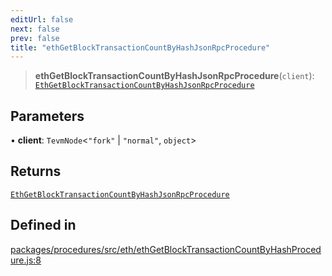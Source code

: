 ```yaml
---
editUrl: false
next: false
prev: false
title: "ethGetBlockTransactionCountByHashJsonRpcProcedure"
---
```


> **ethGetBlockTransactionCountByHashJsonRpcProcedure**(`client`): [`EthGetBlockTransactionCountByHashJsonRpcProcedure`](/reference/tevm/procedures/type-aliases/ethgetblocktransactioncountbyhashjsonrpcprocedure/)

## Parameters

• **client**: `TevmNode`\<`"fork"` \| `"normal"`, `object`\>

## Returns

[`EthGetBlockTransactionCountByHashJsonRpcProcedure`](/reference/tevm/procedures/type-aliases/ethgetblocktransactioncountbyhashjsonrpcprocedure/)

## Defined in

[packages/procedures/src/eth/ethGetBlockTransactionCountByHashProcedure.js:8](https://github.com/evmts/tevm-monorepo/blob/main/packages/procedures/src/eth/ethGetBlockTransactionCountByHashProcedure.js#L8)
